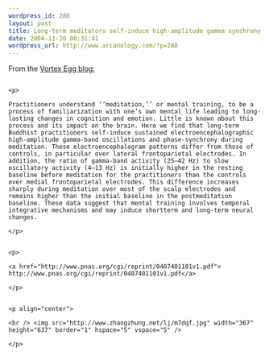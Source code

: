 ```yaml
--- 
wordpress_id: 288
layout: post
title: Long-term meditators self-induce high-amplitude gamma synchrony during mental practice
date: 2004-11-20 00:31:41
wordpress_url: http://www.arcanology.com/?p=288
---
```

<p>
                                                                                                                                                                                                                                                                                                                                                                                                                                                                                                                                                                                                                                                                                      From the <a href="http://vortexegg.blogspot.com/2004/11/long-term-meditators-self-induce-high.html"> Vortex Egg blog:</a>
                                                                                                                                                                                                                                                                                                                                                                                                                                                                                                                                                                                                                                                                                    </p>
                                                                                                                                                                                                                                                                                                                                                                                                                                                                                                                                                                                                                                                                                    
                                                                                                                                                                                                                                                                                                                                                                                                                                                                                                                                                                                                                                                                                    <p>
                                                                                                                                                                                                                                                                                                                                                                                                                                                                                                                                                                                                                                                                                      Practitioners understand ‘‘meditation,’’ or mental training, to be a process of familiarization with one’s own mental life leading to long-lasting changes in cognition and emotion. Little is known about this process and its impact on the brain. Here we find that long-term Buddhist practitioners self-induce sustained electroencephalographic high-amplitude gamma-band oscillations and phase-synchrony during meditation. These electroencephalogram patterns differ from those of controls, in particular over lateral frontoparietal electrodes. In addition, the ratio of gamma-band activity (25–42 Hz) to slow oscillatory activity (4–13 Hz) is initially higher in the resting baseline before meditation for the practitioners than the controls over medial frontoparietal electrodes. This difference increases sharply during meditation over most of the scalp electrodes and remains higher than the initial baseline in the postmeditation baseline. These data suggest that mental training involves temporal integrative mechanisms and may induce shortterm and long-term neural changes.
                                                                                                                                                                                                                                                                                                                                                                                                                                                                                                                                                                                                                                                                                    </p>
                                                                                                                                                                                                                                                                                                                                                                                                                                                                                                                                                                                                                                                                                    
                                                                                                                                                                                                                                                                                                                                                                                                                                                                                                                                                                                                                                                                                    <p>
                                                                                                                                                                                                                                                                                                                                                                                                                                                                                                                                                                                                                                                                                      <a href="http://www.pnas.org/cgi/reprint/0407401101v1.pdf"> http://www.pnas.org/cgi/reprint/0407401101v1.pdf</a>
                                                                                                                                                                                                                                                                                                                                                                                                                                                                                                                                                                                                                                                                                    </p>
                                                                                                                                                                                                                                                                                                                                                                                                                                                                                                                                                                                                                                                                                    
                                                                                                                                                                                                                                                                                                                                                                                                                                                                                                                                                                                                                                                                                    <p align="center">
                                                                                                                                                                                                                                                                                                                                                                                                                                                                                                                                                                                                                                                                                      <br /> <img src="http://www.zhangzhung.net/lj/m7dqf.jpg" width="367" height="637" border="1" hspace="5" vspace="5" />
                                                                                                                                                                                                                                                                                                                                                                                                                                                                                                                                                                                                                                                                                    </p>